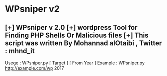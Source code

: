 # WPsniper v2              			  
[+]  WPsniper v 2.0
[+]  wordpress Tool for Finding PHP Shells Or Malicious files 
[+]  This script was written By Mohannad alOtaibi , Twitter : mhnd_it
-----------------------------------------------------------------------
Usege 	: WPsniper.py [ Target ] [ From Year ] 
Example  : WPsniper.py http://example.com/wp 2017 



